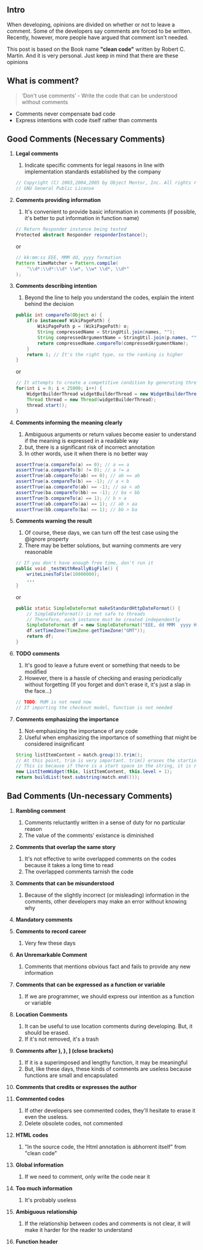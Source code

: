 ## Intro
When developing, opinions are divided on whether or not to leave a comment. Some of the developers say comments are forced to be written. Recently, however, more people have argued that comment isn't needed.

This post is based on the Book name **"clean code"** written by Robert C. Martin. And it is very personal. Just keep in mind that there are these opinions

## What is comment?
> ‘Don't use comments’ - Write the code that can be understood without comments

- Comments never compensate bad code
- Express intentions with code itself rather than comments

## Good Comments (Necessary Comments)
1. **Legal comments**
	1. Indicate specific comments for legal reasons in line with implementation standards established by the company

	```java
	// Copyright (C) 2003,2004,2005 by Object Mentor, Inc. All rights reserved.
	// GNU General Public License 
	```

2. **Comments providing information**
	1. It's convenient to provide basic information in comments (if possible, it's better to put information in function name)

	```java
	// Return Responder instance being tested
	Protected abstract Responder responderInstance();
	```

	or

	```java
	// kk:mm:ss EEE, MMM dd, yyyy formation
	Pattern timeMatcher = Pattern.compile(
		"\\d*:\\d*:\\d* \\w*, \\w* \\d*, \\d*"
	);
	```

3. **Comments describing intention**
	1. Beyond the line to help you understand the codes, explain the intent behind the decision

	```java
	public int compareTo(Object o) {
		if(o instanceof WikiPagePath) {
			WikiPagePath p = (WikiPagePath) o;
			String compressedName = StringUtil.join(names, "");
			String compressedArgumentName = StringUtil.join(p.names, "");
			return compressedName.compareTo(compressedArgumentName);
		}
		return 1; // It's the right type, so the ranking is higher
	}
	```

	or

	```java
	// It attempts to create a competitive condition by generating threads in large quantities.
	for(int i = 0; i < 25000; i++) {
		WidgetBuilderThread widgetBuilderThread = new WidgetBuilderThread(widgetBuilder, text, parent, failFlag);
		Thread thread = new Thread(widgetBuilderThread);
		thread.start();
	}
	```

4. **Comments informing the meaning clearly**
	1. Ambiguous arguments or return values become easier to understand if the meaning is expressed in a readable way
	2. but, there is a significant risk of incorrect annotation
	3. In other words, use it when there is no better way

	```java
	assertTrue(a.compareTo(a) == 0); // a == a
	assertTrue(a.compareTo(b) != 0); // a != a
	assertTrue(ab.compareTo(ab) == 0); // ab == ab
	assertTrue(a.compareTo(b) == -1); // a < b
	assertTrue(aa.compareTo(ab) == -1); // aa < ab
	assertTrue(ba.compareTo(bb) == -1); // ba < bb
	assertTrue(b.compareTo(a) == 1); // b > a
	assertTrue(ab.compareTo(aa) == 1); // ab > aa
	assertTrue(bb.compareTo(ba) == 1); // bb > ba
	```

5. **Comments warning the result**
	1. Of course, these days, we can turn off the test case using the @ignore property
	2. There may be better solutions, but warning comments are very reasonable

	```java
	// If you don't have enough free time, don't run it
	public void _testWithReallyBigFile() {
		writeLinesToFile(10000000);
		...
	}
	```

	or

	```java
	public static SimpleDateFormat makeStandardHttpDateFormat() {
		// SimpleDateFormat() is not safe to threads
		// Therefore, each instance must be created independently
		SimpleDateFormat df = new SimpleDateFormat("EEE, dd MMM  yyyy HH:mm:ss z");
		df.setTimeZone(TimeZone.getTimeZone("GMT"));
		return df;
	}
	```

6. **TODO comments**
	1. It's good to leave a future event or something that needs to be modified
	2. However, there is a hassle of checking and erasing periodically without forgetting
(If you forget and don't erase it, it's just a slap in the face…)

	```java
	// TODO: MdM is not need now
	// If importing the checkout model, function is not needed
	```

7. **Comments emphasizing the importance**
	1. Not-emphasizing the importance of any code
	2. Useful when emphasizing the importance of something that might be considered insignificant

	```java
	String listItemContent = match.group(3).trim();
	// At this point, trim is very important. trim() erases the starting spaces from the string
	// This is because if there is a start space in the string, it is recognized as another string
	new ListItemWidget(this, listItemContent, this.level + 1);
	return buildList(text.substring(match.end()));
	```

## Bad Comments (Un-necessary Comments)
1. **Rambling comment**
	1. Comments reluctantly written in a sense of duty for no particular reason
	2. The value of the comments' existance is diminished

2. **Comments that overlap the same story**
	1. It's not effective to write overlapped comments on the codes because it takes a long time to read
	2. The overlapped comments tarnish the code

3. **Comments that can be misunderstood**
	1. Because of the slightly incorrect (or misleading) information in the comments, other developers may make an error without knowing why

4. **Mandatory comments**

5. **Comments to record career**
	1. Very few these days

6. **An Unremarkable Comment**
	1. Comments that mentions obvious fact and fails to provide any new information

7. **Comments that can be expressed as a function or variable**
	1. If we are programmer, we should express our intention as a function or variable

8. **Location Comments**
	1. It can be useful to use location comments during developing. But, it should be erased.
	2. If it's not removed, it's a trash

9. **Comments after ), }, ] (close brackets)**
	1. If it is a superimposed and lengthy function, it may be meaningful
	2. But, like these days, these kinds of comments are useless because functions are small and encapsulated

10. **Comments that credits or expresses the author**

11. **Commented codes**
	1. If other developers see commented codes, they'll hesitate to erase it even the useless.
	2. Delete obsolete codes, not commented

12. **HTML codes**
	1. "In the source code, the Html annotation is abhorrent itself" from "clean code"

13. **Global information**
	1. If we need to comment, only write the code near it

14. **Too much information**
	1. It's probably useless

15. **Ambiguous relationship**
	1. If the relationship between codes and comments is not clear, it will make it harder for the reader to understand

16. **Function header**